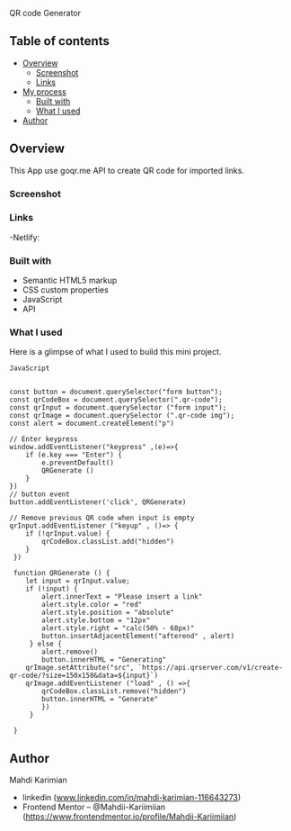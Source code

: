 QR code Generator 

## Table of contents

- [Overview](#overview)
  - [Screenshot](#screenshot)
  - [Links](#links)
- [My process](#my-process)
  - [Built with](#built-with)
  - [What I used](#what-i-learned)
- [Author](#author)

## Overview
This App use goqr.me API to create QR code for imported links.

### Screenshot

### Links
-Netlify: 



### Built with

- Semantic HTML5 markup
- CSS custom properties
- JavaScript
- API

### What I used

Here is a glimpse of what I used to build this mini project.
````
JavaScript


const button = document.querySelector("form button");
const qrCodeBox = document.querySelector(".qr-code");
const qrInput = document.querySelector ("form input");
const qrImage = document.querySelector (".qr-code img");
const alert = document.createElement("p")

// Enter keypress
window.addEventListener("keypress" ,(e)=>{
    if (e.key === "Enter") {
        e.preventDefault()
        QRGenerate ()
    }
})
// button event
button.addEventListener('click', QRGenerate)

// Remove previous QR code when input is empty
qrInput.addEventListener ("keyup" , ()=> {
    if (!qrInput.value) {
        qrCodeBox.classList.add("hidden")
    }
 })

 function QRGenerate () {
    let input = qrInput.value;
    if (!input) {
        alert.innerText = "Please insert a link"
        alert.style.color = "red"
        alert.style.position = "absolute"
        alert.style.bottom = "12px"
        alert.style.right = "calc(50% - 68px)"
        button.insertAdjacentElement("afterend" , alert)
     } else {
        alert.remove()
        button.innerHTML = "Generating"
    qrImage.setAttribute("src", `https://api.qrserver.com/v1/create-qr-code/?size=150x150&data=${input}`)
    qrImage.addEventListener ("load" , () =>{
        qrCodeBox.classList.remove("hidden")
        button.innerHTML = "Generate"
        })
     }
    
 }

````
## Author
Mahdi Karimian
- linkedin (www.linkedin.com/in/mahdi-karimian-116643273)
- Frontend Mentor – @Mahdii-Kariimiian (https://www.frontendmentor.io/profile/Mahdii-Kariimiian)


